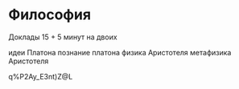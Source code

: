 # Философия

Доклады 15 + 5 минут на двоих

идеи Платона
познание платона
физика Аристотеля
метафизика Аристотеля

q%P2Ay_E3nt)Z@L



